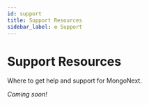 ```yaml
---
id: support
title: Support Resources
sidebar_label: ⚙️ Support
---
```


# Support Resources

Where to get help and support for MongoNext.

_Coming soon!_ 